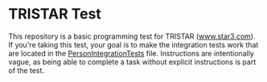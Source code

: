 # TRISTAR Test

This repository is a basic programming test for TRISTAR (www.star3.com). If you're taking this test, your goal is to make the integration tests work that are located in the [PersonIntegrationTests](TRISTAR.Test.Tests\PersonIntegrationTests.cs) file. Instructions are intentionally vague, as being able to complete a task without explicit instructions is part of the test.